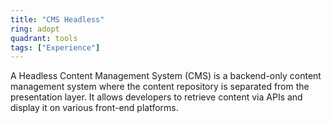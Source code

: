 ```yaml
---
title: "CMS Headless"
ring: adopt
quadrant: tools
tags: ["Experience"]
---
```


A Headless Content Management System (CMS) is a backend-only content management system where the content repository is separated from the presentation layer. It allows developers to retrieve content via APIs and display it on various front-end platforms.